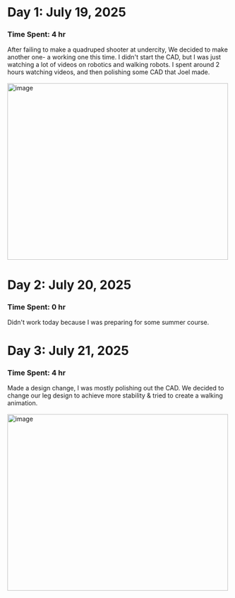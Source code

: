# Day 1: July 19, 2025
### Time Spent: 4 hr
After failing to make a quadruped shooter at undercity, We decided to make another one- a working one this time. I didn't start the CAD, but I was just watching a lot of videos on robotics 
and walking robots. I spent around 2 hours watching videos, and then polishing some CAD that Joel made. <br> <br>
<img width="500" height="400" alt="image" src="https://github.com/user-attachments/assets/20979d30-2c24-416a-980f-54d21327ebbc" />

# Day 2: July 20, 2025
### Time Spent: 0 hr
Didn't work today because I was preparing for some summer course.

# Day 3: July 21, 2025
### Time Spent: 4 hr
Made a design change, I was mostly polishing out the CAD. We decided to change our leg design to achieve more stability & tried to create a walking animation. <br> <br>
<img width="500" height="400" alt="image" src="https://github.com/user-attachments/assets/1beeaf86-8559-4725-90f0-9c1da43af324" />

